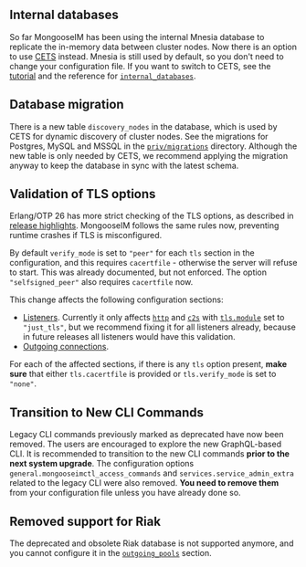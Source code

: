## Internal databases

So far MongooseIM has been using the internal Mnesia database to replicate the in-memory data between cluster nodes.
Now there is an option to use [CETS](https://github.com/esl/cets/) instead.
Mnesia is still used by default, so you don't need to change your configuration file.
If you want to switch to CETS, see the [tutorial](../tutorials/CETS-configure.md) and the reference for [`internal_databases`](../configuration/internal-databases.md).

## Database migration

There is a new table `discovery_nodes` in the database, which is used by CETS for dynamic discovery of cluster nodes. See the migrations for Postgres, MySQL and MSSQL in the [`priv/migrations`](https://github.com/esl/MongooseIM/tree/master/priv/migrations) directory. Although the new table is only needed by CETS, we recommend applying the migration anyway to keep the database in sync with the latest schema.

## Validation of TLS options

Erlang/OTP 26 has more strict checking of the TLS options, as described in [release highlights](https://www.erlang.org/blog/otp-26-highlights/#ssl-improved-checking-of-options).
MongooseIM follows the same rules now, preventing runtime crashes if TLS is misconfigured.

By default `verify_mode` is set to `"peer"` for each `tls` section in the configuration, and this requires `cacertfile` - otherwise the server will refuse to start. This was already documented, but not enforced. The option `"selfsigned_peer"` also requires `cacertfile` now.

This change affects the following configuration sections:

* [Listeners](../configuration/listen.md). Currently it only affects [`http`](../configuration/listen.md#http-based-services-listenhttp) and [`c2s`](../configuration/listen.md#client-to-server-c2s-listenc2s) with [`tls.module`](../configuration/listen.md#listenc2stlsmodule) set to `"just_tls"`, but we recommend fixing it for all listeners already, because in future releases all listeners would have this validation.
* [Outgoing connections](../configuration/outgoing-connections.md).

For each of the affected sections, if there is any `tls` option present, **make sure** that either `tls.cacertfile` is provided or `tls.verify_mode` is set to `"none"`.

## Transition to New CLI Commands

Legacy CLI commands previously marked as deprecated have now been removed. The users are encouraged to explore the new GraphQL-based CLI. It is recommended to transition to the new CLI commands **prior to the next system upgrade**. The configuration options `general.mongooseimctl_access_commands` and `services.service_admin_extra` related to the legacy CLI were also removed. **You need to remove them** from your configuration file unless you have already done so.

## Removed support for Riak

The deprecated and obsolete Riak database is not supported anymore, and you cannot configure it in the [`outgoing_pools`](../configuration/outgoing-connections.md) section.
